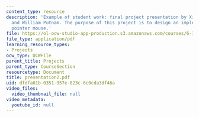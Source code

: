 ```yaml
---
content_type: resource
description: 'Example of student work: final project presentation by Xinpeng Huang
  and William Putnam. The purpose of this project is to design an implement a laser
  pointer mouse.'
file: https://ol-ocw-studio-app-production.s3.amazonaws.com/courses/6-111-introductory-digital-systems-laboratory-spring-2006/dfdfa01b0351957e823c6c0cda3df46a_presentation2.pdf
file_type: application/pdf
learning_resource_types:
- Projects
ocw_type: OCWFile
parent_title: Projects
parent_type: CourseSection
resourcetype: Document
title: presentation2.pdf
uid: dfdfa01b-0351-957e-823c-6c0cda3df46a
video_files:
  video_thumbnail_file: null
video_metadata:
  youtube_id: null
---
```

